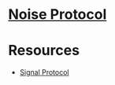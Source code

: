 # [Noise Protocol](http://www.noiseprotocol.org/noise.html)


# Resources
- [Signal Protocol](https://www.youtube.com/watch?v=ceGTgqypwnQ&ab_channel=DavidWong)
